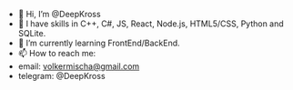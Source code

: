 - 👋 Hi, I’m @DeepKross
- 👀 I have skills in C++, C#, JS, React, Node.js, HTML5/CSS, Python and SQLite. 
- 🌱 I’m currently learning FrontEnd/BackEnd.
- 📫 How to reach me:
- email: volkermischa@gmail.com
- telegram: @DeepKross

<!---
DeepKross/DeepKross is a ✨ special ✨ repository because its `README.md` (this file) appears on your GitHub profile.
You can click the Preview link to take a look at your changes.
--->
